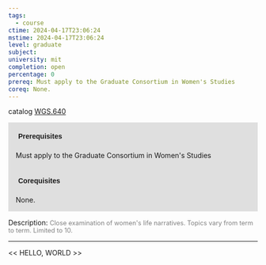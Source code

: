 ```yaml
---
tags:
  - course
ctime: 2024-04-17T23:06:24
mstime: 2024-04-17T23:06:24
level: graduate
subject: 
university: mit
completion: open
percentage: 0
prereq: Must apply to the Graduate Consortium in Women's Studies
coreq: None.
---
```


catalog [WGS.640](http://student.mit.edu/catalog/mWGSa.html#WGS.640)

<span style="display: block; padding: 15px; background-color: rgb(100, 100, 100, 0.2);"><font id="m_prereq4294_0" style="display: block; font-family: Arial, sans-serif; font-weight: bold; padding: 5px">Prerequisites</font><br><span id="prereq4294_0">Must apply to the Graduate Consortium in Women's Studies</span></span>
<span style="display: block; padding: 15px; background-color: rgb(100, 100, 100, 0.2);"><font id="m_coreq4294_0" style="display: block; font-family: Arial, sans-serif; font-weight: bold; padding: 5px">Corequisites</font><br><span id="coreq4294_0">None.</span></span>

<font style="">Description:</font>
<font style="color: grey; font-size: 0.8rem;">Close examination of women's life narratives. Topics vary from term to term. Limited to 10.</font>



---

<< HELLO, WORLD >>
